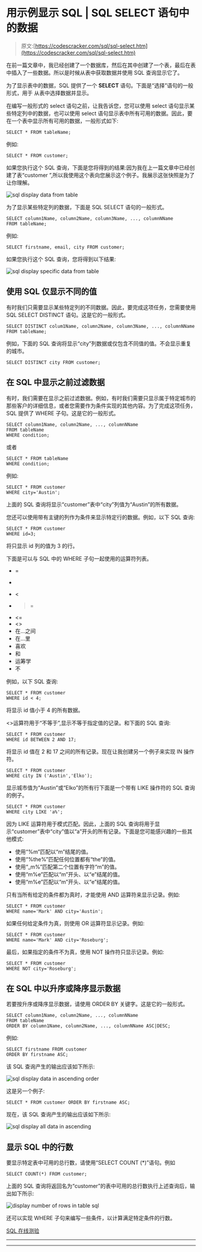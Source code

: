 # 用示例显示 SQL | SQL SELECT 语句中的数据

> 原文:[https://codescracker.com/sql/sql-select.htm](https://codescracker.com/sql/sql-select.htm)

在前一篇文章中，我已经创建了一个数据库，然后在其中创建了一个表，最后在表中插入了一些数据。所以是时候从表中获取数据并使用 SQL 查询显示它了。

为了显示表中的数据，SQL 提供了一个 **SELECT** 语句。下面是“选择”语句的一般形式，用于 从表中选择数据并显示。

在编写一般形式的 select 语句之前，让我告诉您，您可以使用 select 语句显示某些特定列中的数据，也可以使用 select 语句显示表中所有可用的数据。因此，要在一个表中显示所有可用的数据，一般形式如下:

```
SELECT * FROM tableName;
```

例如:

```
SELECT * FROM customer;
```

如果您执行这个 SQL 查询，下面是您将得到的结果:因为我在上一篇文章中已经创建了表“customer ”,所以我使用这个表向您展示这个例子。我展示这张快照是为了让你理解。

![sql display data from table](../Images/5144ce15f17b7b90b8c10a5a276eb0be.png)

为了显示某些特定列的数据，下面是 SQL SELECT 语句的一般形式。

```
SELECT column1Name, column2Name, column3Name, ..., columnNName
FROM tableName;
```

例如:

```
SELECT firstname, email, city FROM customer;
```

如果您执行这个 SQL 查询，您将得到以下结果:

![sql display specific data from table](../Images/14877f1b4782edd6b145b6fd665eb599.png)

## 使用 SQL 仅显示不同的值

有时我们只需要显示某些特定列的不同数据。因此，要完成这项任务，您需要使用 SQL SELECT DISTINCT 语句。这是它的一般形式。

```
SELECT DISTINCT colum1Name, column2Name, column3Name, ..., columnNName
FROM tableName;
```

例如，下面的 SQL 查询将显示“city”列数据或仅包含不同值的值。不会显示重复的城市。

```
SELECT DISTINCT city FROM customer;
```

## 在 SQL 中显示之前过滤数据

有时，我们需要在显示之前过滤数据。例如，有时我们需要只显示属于特定城市的那些客户的详细信息，或者您需要作为条件实现的其他内容。为了完成这项任务，SQL 提供了 WHERE 子句。这是它的一般形式。

```
SELECT column1Name, column2Name, ..., columnNName
FROM tableName
WHERE condition;
```

或者

```
SELECT * FROM tableName
WHERE condition;
```

例如:

```
SELECT * FROM customer
WHERE city='Austin';
```

上面的 SQL 查询将显示“customer”表中“city”列值为“Austin”的所有数据。

您还可以使用带有主键的列作为条件来显示特定行的数据。例如，以下 SQL 查询:

```
SELECT * FROM customer
WHERE id=3;
```

将只显示 id 列的值为 3 的行。

下面是可以与 SQL 中的 WHERE 子句一起使用的运算符列表。

*   =
*   >
*   <
*   >=
*   <=
*   <>
*   在...之间
*   在…里
*   喜欢
*   和
*   运筹学
*   不

例如，以下 SQL 查询:

```
SELECT * FROM customer
WHERE id < 4;
```

将显示 id 值小于 4 的所有数据。

<>运算符用于“不等于”,显示不等于指定值的记录。和下面的 SQL 查询:

```
SELECT * FROM customer
WHERE id BETWEEN 2 AND 17;
```

将显示 id 值在 2 和 17 之间的所有记录。现在让我创建另一个例子来实现 IN 操作符。

```
SELECT * FROM customer
WHERE city IN ('Austin','Elko');
```

显示城市值为“Austin”或“Elko”的所有行下面是一个带有 LIKE 操作符的 SQL 查询的例子。

```
SELECT * FROM customer
WHERE city LIKE 'a%';
```

因为 LIKE 运算符用于模式匹配。因此，上面的 SQL 查询将用于显示“customer”表中“city”值以“a”开头的所有记录。下面是您可能感兴趣的一些其他模式:

*   使用“%m”匹配以“m”结尾的值。
*   使用“%the%”匹配任何位置都有“the”的值。
*   使用“_m%”匹配第二个位置有字符“m”的值。
*   使用“m%e”匹配以“m”开头、以“e”结尾的值。
*   使用“m%e”匹配以“m”开头、以“e”结尾的值。

只有当所有给定的条件都为真时，才能使用 AND 运算符来显示记录。例如:

```
SELECT * FROM customer
WHERE name='Mark' AND city='Austin';
```

如果任何给定条件为真，则使用 OR 运算符显示记录。例如:

```
SELECT * FROM customer
WHERE name='Mark' AND city='Roseburg';
```

最后，如果指定的条件不为真，使用 NOT 操作符只显示记录。例如:

```
SELECT * FROM customer
WHERE NOT city='Roseburg';
```

## 在 SQL 中以升序或降序显示数据

若要按升序或降序显示数据，请使用 ORDER BY 关键字。这是它的一般形式。

```
SELECT column1Name, column2Name, ..., columnNName
FROM tableName
ORDER BY column1Name, column2Name, ..., columnNName ASC|DESC;
```

例如:

```
SELECT firstname FROM customer
ORDER BY firstname ASC;
```

该 SQL 查询产生的输出应该如下所示:

![sql display data in ascending order](../Images/141e14e78b9a47600c01e8192dcb7af8.png)

这是另一个例子:

```
SELECT * FROM customer ORDER BY firstname ASC;
```

现在，该 SQL 查询产生的输出应该如下所示:

![sql display all data in ascending](../Images/d5bbbf25875a08fba8dc90952d32a232.png)

## 显示 SQL 中的行数

要显示特定表中可用的总行数，请使用“SELECT COUNT (*)”语句。例如

```
SELECT COUNT(*) FROM customer;
```

上面的 SQL 查询将返回名为“customer”的表中可用的总行数执行上述查询后，输出如下所示:

![display number of rows in table sql](../Images/056229bb9d6534d23aea98fd44e4c2bc.png)

还可以实现 WHERE 子句来编写一些条件，以计算满足特定条件的行数。

[SQL 在线测验](/exam/showtest.php?subid=7)

* * *

* * *